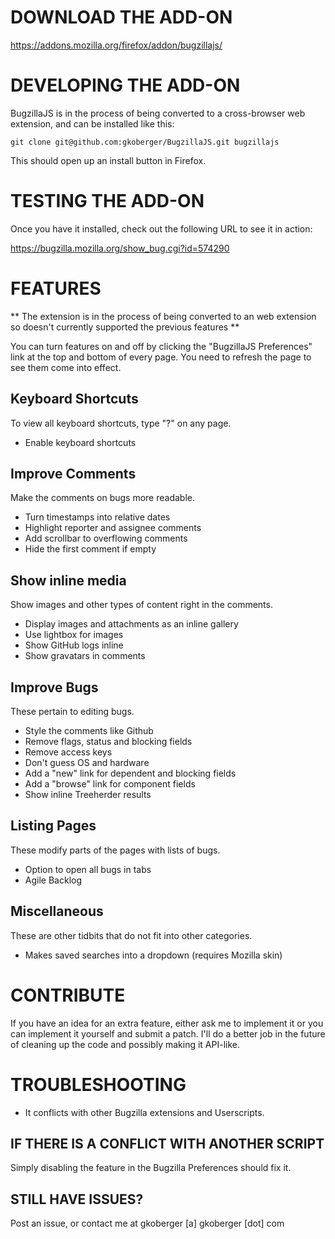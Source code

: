 # DOWNLOAD THE ADD-ON

https://addons.mozilla.org/firefox/addon/bugzillajs/

# DEVELOPING THE ADD-ON

BugzillaJS is in the process of being converted to a cross-browser web extension,
and can be installed like this:

    git clone git@github.com:gkoberger/BugzillaJS.git bugzillajs

This should open up an install button in Firefox.

# TESTING THE ADD-ON

Once you have it installed, check out the following URL to see it in action:

https://bugzilla.mozilla.org/show_bug.cgi?id=574290

# FEATURES

** The extension is in the process of being converted to an web extension so
doesn't currently supported the previous features **

You can turn features on and off by clicking the "BugzillaJS Preferences" link
at the top and bottom of every page.  You need to refresh the page to see them
come into effect.

## Keyboard Shortcuts
To view all keyboard shortcuts, type "?" on any page.
- Enable keyboard shortcuts

## Improve Comments
Make the comments on bugs more readable.
- Turn timestamps into relative dates
- Highlight reporter and assignee comments
- Add scrollbar to overflowing comments
- Hide the first comment if empty

## Show inline media
Show images and other types of content right in the comments.
- Display images and attachments as an inline gallery
- Use lightbox for images
- Show GitHub logs inline
- Show gravatars in comments

## Improve Bugs
These pertain to editing bugs.
- Style the comments like Github
- Remove flags, status and blocking fields
- Remove access keys
- Don't guess OS and hardware
- Add a "new" link for dependent and blocking fields
- Add a "browse" link for component fields
- Show inline Treeherder results

## Listing Pages
These modify parts of the pages with lists of bugs.
- Option to open all bugs in tabs
- Agile Backlog

## Miscellaneous
These are other tidbits that do not fit into other categories.
- Makes saved searches into a dropdown (requires Mozilla skin)

# CONTRIBUTE

If you have an idea for an extra feature, either ask me to implement it or
you can implement it yourself and submit a patch.  I'll do a better job in the
future of cleaning up the code and possibly making it API-like.

# TROUBLESHOOTING

- It conflicts with other Bugzilla extensions and Userscripts.

## IF THERE IS A CONFLICT WITH ANOTHER SCRIPT

  Simply disabling the feature in the Bugzilla Preferences should fix it.

## STILL HAVE ISSUES?

  Post an issue, or contact me at gkoberger [a] gkoberger [dot] com
